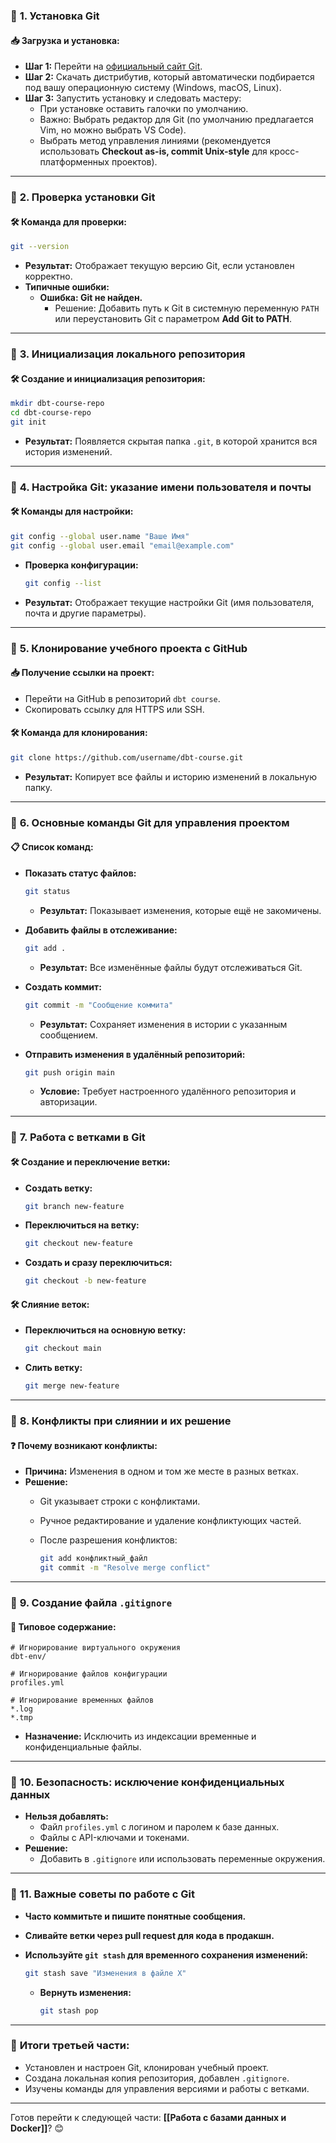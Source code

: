 ### 🔹 **1. Установка Git**

#### 📥 **Загрузка и установка:**

- **Шаг 1:** Перейти на [официальный сайт Git](https://git-scm.com/downloads).
- **Шаг 2:** Скачать дистрибутив, который автоматически подбирается под вашу операционную систему (Windows, macOS, Linux).
- **Шаг 3:** Запустить установку и следовать мастеру:
    - При установке оставить галочки по умолчанию.
    - Важно: Выбрать редактор для Git (по умолчанию предлагается Vim, но можно выбрать VS Code).
    - Выбрать метод управления линиями (рекомендуется использовать **Checkout as-is, commit Unix-style** для кросс-платформенных проектов).

---

### 🔹 **2. Проверка установки Git**

#### 🛠️ **Команда для проверки:**

```bash
git --version
```

- **Результат:** Отображает текущую версию Git, если установлен корректно.
- **Типичные ошибки:**
    - **Ошибка: Git не найден.**
        - Решение: Добавить путь к Git в системную переменную `PATH` или переустановить Git с параметром **Add Git to PATH**.

---

### 🔹 **3. Инициализация локального репозитория**

#### 🛠️ **Создание и инициализация репозитория:**

```bash
mkdir dbt-course-repo
cd dbt-course-repo
git init
```

- **Результат:** Появляется скрытая папка `.git`, в которой хранится вся история изменений.

---

### 🔹 **4. Настройка Git: указание имени пользователя и почты**

#### 🛠️ **Команды для настройки:**

```bash
git config --global user.name "Ваше Имя"
git config --global user.email "email@example.com"
```

- **Проверка конфигурации:**
    
    ```bash
    git config --list
    ```
    
- **Результат:** Отображает текущие настройки Git (имя пользователя, почта и другие параметры).

---

### 🔹 **5. Клонирование учебного проекта с GitHub**

#### 📥 **Получение ссылки на проект:**

- Перейти на GitHub в репозиторий `dbt course`.
- Скопировать ссылку для HTTPS или SSH.

#### 🛠️ **Команда для клонирования:**

```bash
git clone https://github.com/username/dbt-course.git
```

- **Результат:** Копирует все файлы и историю изменений в локальную папку.

---

### 🔹 **6. Основные команды Git для управления проектом**

#### 📋 **Список команд:**

- **Показать статус файлов:**
    
    ```bash
    git status
    ```
    
    - **Результат:** Показывает изменения, которые ещё не закомичены.
- **Добавить файлы в отслеживание:**
    
    ```bash
    git add .
    ```
    
    - **Результат:** Все изменённые файлы будут отслеживаться Git.
- **Создать коммит:**
    
    ```bash
    git commit -m "Сообщение коммита"
    ```
    
    - **Результат:** Сохраняет изменения в истории с указанным сообщением.
- **Отправить изменения в удалённый репозиторий:**
    
    ```bash
    git push origin main
    ```
    
    - **Условие:** Требует настроенного удалённого репозитория и авторизации.

---

### 🔹 **7. Работа с ветками в Git**

#### 🛠️ **Создание и переключение ветки:**

- **Создать ветку:**
    
    ```bash
    git branch new-feature
    ```
    
- **Переключиться на ветку:**
    
    ```bash
    git checkout new-feature
    ```
    
- **Создать и сразу переключиться:**
    
    ```bash
    git checkout -b new-feature
    ```
    

#### 🛠️ **Слияние веток:**

- **Переключиться на основную ветку:**
    
    ```bash
    git checkout main
    ```
    
- **Слить ветку:**
    
    ```bash
    git merge new-feature
    ```
    

---

### 🔹 **8. Конфликты при слиянии и их решение**

#### ❓ **Почему возникают конфликты:**

- **Причина:** Изменения в одном и том же месте в разных ветках.
- **Решение:**
    - Git указывает строки с конфликтами.
    - Ручное редактирование и удаление конфликтующих частей.
    - После разрешения конфликтов:
        
        ```bash
        git add конфликтный_файл
        git commit -m "Resolve merge conflict"
        ```
        

---

### 🔹 **9. Создание файла `.gitignore`**

#### 📁 **Типовое содержание:**

```
# Игнорирование виртуального окружения
dbt-env/

# Игнорирование файлов конфигурации
profiles.yml

# Игнорирование временных файлов
*.log
*.tmp
```

- **Назначение:** Исключить из индексации временные и конфиденциальные файлы.

---

### 🔹 **10. Безопасность: исключение конфиденциальных данных**

- **Нельзя добавлять:**
    - Файл `profiles.yml` с логином и паролем к базе данных.
    - Файлы с API-ключами и токенами.
- **Решение:**
    - Добавить в `.gitignore` или использовать переменные окружения.

---

### 🔹 **11. Важные советы по работе с Git**

- **Часто коммитьте и пишите понятные сообщения.**
- **Сливайте ветки через pull request для кода в продакшн.**
- **Используйте `git stash` для временного сохранения изменений:**
    
    ```bash
    git stash save "Изменения в файле X"
    ```
    
    - **Вернуть изменения:**
        
        ```bash
        git stash pop
        ```
        

---

### 📌 **Итоги третьей части:**

- Установлен и настроен Git, клонирован учебный проект.
- Создана локальная копия репозитория, добавлен `.gitignore`.
- Изучены команды для управления версиями и работы с ветками.

---

Готов перейти к следующей части: **[[Работа с базами данных и Docker]]**? 😊